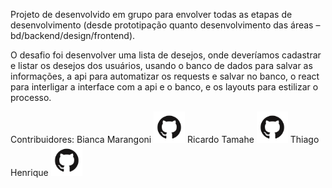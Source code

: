 Projeto de desenvolvido em grupo para envolver todas as etapas
de desenvolvimento (desde prototipação quanto desenvolvimento das áreas –
bd/backend/design/frontend).

O desafio foi desenvolver uma lista de desejos, onde deveríamos cadastrar e listar os desejos dos usuários,
usando o banco de dados para salvar as informações,
a api para automatizar os requests e salvar no banco,
o react para interligar a interface com a api e o banco, 
e os layouts para estilizar o processo.

Contribuidores:
Bianca Marangoni <a href="https://github.com/biancamarangoni"><img src="logo.png" width="50px" alt=""></a>
Ricardo Tamahe <a href="https://github.com/ricardo-rtc"><img src="logo.png" width="50px" alt=""></a>
Thiago Henrique <a href="https://github.com/rike-thiago"><img src="logo.png" width="50px" alt=""></a>